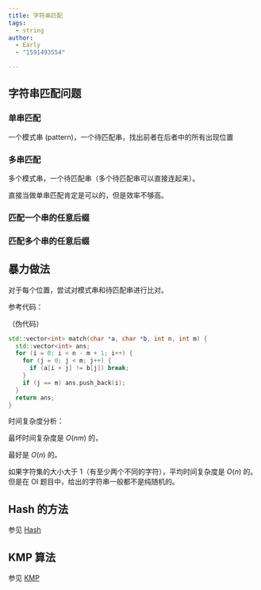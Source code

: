 ```yaml
---
title: 字符串匹配
tags:
  - string
author:
  - Early
  - "1591493554"

---
```


## 字符串匹配问题

### 单串匹配

一个模式串 (pattern)，一个待匹配串，找出前者在后者中的所有出现位置

### 多串匹配

多个模式串，一个待匹配串（多个待匹配串可以直接连起来）。

直接当做单串匹配肯定是可以的，但是效率不够高。

### 匹配一个串的任意后缀

### 匹配多个串的任意后缀

## 暴力做法

对于每个位置，尝试对模式串和待匹配串进行比对。

参考代码：

（伪代码）

```cpp
std::vector<int> match(char *a, char *b, int n, int m) {
  std::vector<int> ans;
  for (i = 0; i < n - m + 1; i++) {
    for (j = 0; j < m; j++) {
      if (a[i + j] != b[j]) break;
    }
    if (j == m) ans.push_back(i);
  }
  return ans;
}
```

时间复杂度分析：

最坏时间复杂度是 $O(nm)$ 的，

最好是 $O(n)$ 的。

如果字符集的大小大于 1（有至少两个不同的字符），平均时间复杂度是 $O(n)$ 的。但是在 OI 题目中，给出的字符串一般都不是纯随机的。

## Hash 的方法

参见 [Hash](./hash.md) 

## KMP 算法

参见 [KMP](./kmp.md) 
